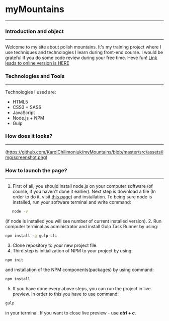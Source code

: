 # myMountains
---
### Introduction and object
***
Welcome to my site about polish mountains. It's my training project where I use techniques and technologies I learn during front-end course. I would be grateful if you do some code review during your free time. Heve fun! 
[Link leads to online version is HERE](https://karolchilimoniuk.github.io/myMountains/)

### Technologies and Tools
***

Technologies I used are:
* HTML5
* CSS3 + SASS
* JavaScript
* Node.js + NPM
* Gulp

### How does it looks?
***
(https://github.com/KarolChilimoniuk/myMountains/blob/master/src/assets/img/screenshot.png)

### How to launch the page?
***
1. First of all, you should install node.js on your computer software (of course, if you haven't done it earlier). Next step is download a file (In order to do it, visit [this page](https://nodejs.org/en/)) and installation. To being sure node is installed, run your software terminal and write command:
```sh
   node -v
```
   (if node is installed you will see number of current installed version).
2. Run computer terminal as administrator and install Gulp Task Runner by using:

```sh
npm install -g gulp-cli
```
3. Clone repository to your new project file.
4. Third step is initialization of NPM to your project by using:
```sh
npm init
```
and installation of the NPM components(packages) by using command:
```sh
npm install
```
5. If you have done every above steps, you can run the project in live preview. In order to this you have to use command: 
```sh
gulp
```
in your terminal. 
If you want to close live preview - use ***ctrl + c***.
